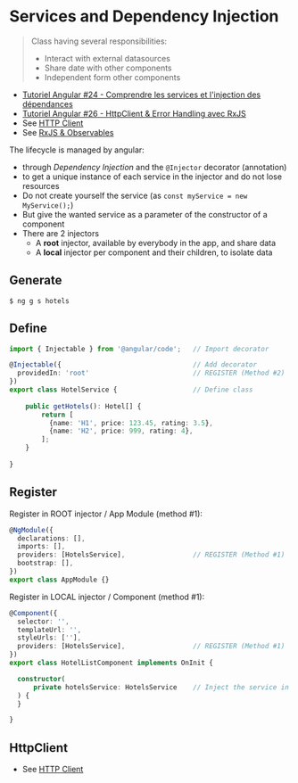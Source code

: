 # Services and Dependency Injection

> Class having several responsibilities:
> - Interact with external datasources
> - Share date with other components
> - Independent form other components

- [Tutoriel Angular #24 - Comprendre les services et l'injection des dépendances](https://www.youtube.com/watch?v=dR6dChG2y6c&list=PLrbLGOB571zeR7FUQifKmjUpT4ImldCPt&index=25)
- [Tutoriel Angular #26 - HttpClient & Error Handling avec RxJS](https://www.youtube.com/watch?v=w1PLZ6WptW4&list=PLrbLGOB571zeR7FUQifKmjUpT4ImldCPt&index=27&t=63s)
- See [HTTP Client](./httpclient.md)
- See [RxJS & Observables](./rxjs.md)

The lifecycle is managed by angular:
- through _Dependency Injection_ and the `@Injector` decorator (annotation)
- to get a unique instance of each service in the injector and do not lose resources
- Do not create yourself the service (as `const myService = new MyService();`)
- But give the wanted service as a parameter of the constructor of a component
- There are 2 injectors
  - A **root** injector, available by everybody in the app, and share data
  - A **local** injector per component and their children, to isolate data


## Generate
````shell
$ ng g s hotels
````


## Define
````typescript
import { Injectable } from '@angular/code';   // Import decorator

@Injectable({                                 // Add decorator
  providedIn: 'root'                          // REGISTER (Method #2)
})
export class HotelService {                   // Define class
    
    public getHotels(): Hotel[] {
        return [
          {name: 'H1', price: 123.45, rating: 3.5},  
          {name: 'H2', price: 999, rating: 4},  
        ];
    }
    
}
````


## Register

Register in ROOT injector / App Module (method #1):
````typescript
@NgModule({
  declarations: [],
  imports: [],
  providers: [HotelsService],                 // REGISTER (Method #1)
  bootstrap: [],
})
export class AppModule {}
````


Register in LOCAL injector / Component (method #1):

````typescript
@Component({
  selector: '',
  templateUrl: '',
  styleUrls: [''],
  providers: [HotelsService],                 // REGISTER (Method #1)
})
export class HotelListComponent implements OnInit {

  constructor(
      private hotelsService: HotelsService    // Inject the service in the target component
  ) {
  }

}
````

## HttpClient

- See [HTTP Client](./httpclient.md)
